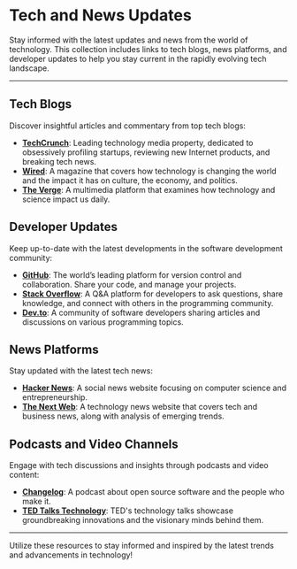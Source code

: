 # Tech and News Updates
Stay informed with the latest updates and news from the world of technology. This collection includes links to tech blogs, news platforms, and developer updates to help you stay current in the rapidly evolving tech landscape.

---

## Tech Blogs

Discover insightful articles and commentary from top tech blogs:

- **[TechCrunch](https://techcrunch.com/)**: Leading technology media property, dedicated to obsessively profiling startups, reviewing new Internet products, and breaking tech news.
- **[Wired](https://www.wired.com/)**: A magazine that covers how technology is changing the world and the impact it has on culture, the economy, and politics.
- **[The Verge](https://www.theverge.com/)**: A multimedia platform that examines how technology and science impact us daily.

## Developer Updates

Keep up-to-date with the latest developments in the software development community:

- **[GitHub](https://github.com/)**: The world’s leading platform for version control and collaboration. Share your code, and manage your projects.
- **[Stack Overflow](https://stackoverflow.com/)**: A Q&A platform for developers to ask questions, share knowledge, and connect with others in the programming community.
- **[Dev.to](https://dev.to/)**: A community of software developers sharing articles and discussions on various programming topics.

## News Platforms

Stay updated with the latest tech news:

- **[Hacker News](https://news.ycombinator.com/)**: A social news website focusing on computer science and entrepreneurship.
- **[The Next Web](https://thenextweb.com/)**: A technology news website that covers tech and business news, along with analysis of emerging trends.

## Podcasts and Video Channels

Engage with tech discussions and insights through podcasts and video content:

- **[Changelog](https://changelog.com/podcast)**: A podcast about open source software and the people who make it.
- **[TED Talks Technology](https://www.ted.com/topics/technology)**: TED's technology talks showcase groundbreaking innovations and the visionary minds behind them.

---

Utilize these resources to stay informed and inspired by the latest trends and advancements in technology!
